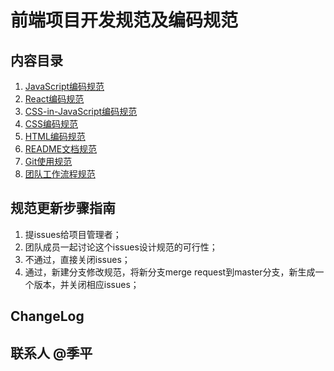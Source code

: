# 前端项目开发规范及编码规范

## 内容目录

 1. [JavaScript编码规范](./javascript)
 1. [React编码规范](./react)
 1. [CSS-in-JavaScript编码规范](./css-in-javascript)
 1. [CSS编码规范](./css)
 1. [HTML编码规范](./html)
 1. [README文档规范](./readme)
 1. [Git使用规范](./git)
 1. [团队工作流程规范](./workflow)



## 规范更新步骤指南

 1. 提issues给项目管理者；
 2. 团队成员一起讨论这个issues设计规范的可行性；
 3. 不通过，直接关闭issues；
 4. 通过，新建分支修改规范，将新分支merge request到master分支，新生成一个版本，并关闭相应issues；


## ChangeLog


## 联系人 @季平